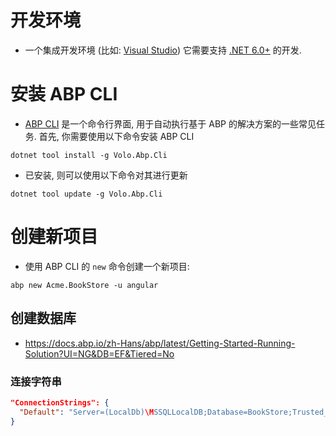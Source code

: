 # 开发环境

- 一个集成开发环境 (比如: [Visual Studio](https://visualstudio.microsoft.com/vs/)) 它需要支持 [.NET 6.0+](https://dotnet.microsoft.com/download/dotnet) 的开发.

# 安装 ABP CLI

- [ABP CLI](https://docs.abp.io/zh-Hans/abp/latest/CLI) 是一个命令行界面, 用于自动执行基于 ABP 的解决方案的一些常见任务. 首先, 你需要使用以下命令安装 ABP CLI

```shell
dotnet tool install -g Volo.Abp.Cli
```

- 已安装, 则可以使用以下命令对其进行更新

```shell
dotnet tool update -g Volo.Abp.Cli
```

# 创建新项目

- 使用 ABP CLI 的 `new` 命令创建一个新项目:

```shell
abp new Acme.BookStore -u angular
```

## 创建数据库

- https://docs.abp.io/zh-Hans/abp/latest/Getting-Started-Running-Solution?UI=NG&DB=EF&Tiered=No

### 连接字符串

```json
"ConnectionStrings": {
  "Default": "Server=(LocalDb)\MSSQLLocalDB;Database=BookStore;Trusted_Connection=True"
}
```

